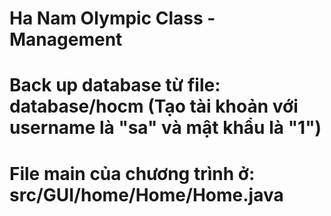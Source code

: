 # Ha Nam Olympic Class - Management
# Back up database từ file: database/hocm (Tạo tài khoản với username là "sa" và mật khẩu là "1")
# File main của chương trình ở: src/GUI/home/Home/Home.java

